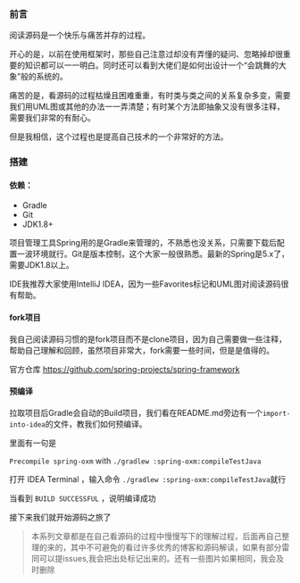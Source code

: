 ### 前言

阅读源码是一个快乐与痛苦并存的过程。

开心的是，以前在使用框架时，那些自己注意过却没有弄懂的疑问、忽略掉却很重要的知识都可以一一明白。同时还可以看到大佬们是如何出设计一个“会跳舞的大象”般的系统的。

痛苦的是，看源码的过程枯燥且困难重重，有时类与类之间的关系复杂多变，需要我们用UML图或其他的办法一一弄清楚；有时某个方法即抽象又没有很多注释，需要我们非常的有耐心。

但是我相信，这个过程也是提高自己技术的一个非常好的方法。



### 搭建

#### 依赖：

- Gradle
- Git
- JDK1.8+

项目管理工具Spring用的是Gradle来管理的，不熟悉也没关系，只需要下载后配置一波环境就行。Git是版本控制，这个大家一般很熟悉。最新的Spring是5.x了，需要JDK1.8以上。

IDE我推荐大家使用IntelliJ IDEA，因为一些Favorites标记和UML图对阅读源码很有帮助。

#### fork项目

我自己阅读源码习惯的是fork项目而不是clone项目，因为自己需要做一些注释，帮助自己理解和回顾，虽然项目非常大，fork需要一些时间，但是是值得的。

官方仓库 https://github.com/spring-projects/spring-framework 

#### 预编译

拉取项目后Gradle会自动的Build项目，我们看在README.md旁边有一个`import-into-idea`的文件，教我们如何预编译。

里面有一句是

`Precompile spring-oxm` with `./gradlew :spring-oxm:compileTestJava`

打开 IDEA Terminal ，输入命令 `./gradlew :spring-oxm:compileTestJava`就行

当看到 `BUILD SUCCESSFUL` ，说明编译成功



接下来我们就开始源码之旅了

>  本系列文章都是在自己看源码的过程中慢慢写下的理解过程，后面再自己整理的来的，其中不可避免的看过许多优秀的博客和源码解读，如果有部分雷同可以提issues,我会把出处标记出来的。还有一些图片如果相同，我会及时删除